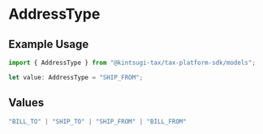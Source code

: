 # AddressType

## Example Usage

```typescript
import { AddressType } from "@kintsugi-tax/tax-platform-sdk/models";

let value: AddressType = "SHIP_FROM";
```

## Values

```typescript
"BILL_TO" | "SHIP_TO" | "SHIP_FROM" | "BILL_FROM"
```
